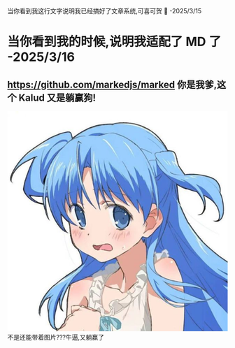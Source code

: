 当你看到我这行文字说明我已经搞好了文章系统,可喜可贺 🥰 -2025/3/15

# 当你看到我的时候,说明我适配了 MD 了 -2025/3/16

## https://github.com/markedjs/marked 你是我爹,这个 Kalud 又是躺赢狗!

![Image](/resource/articles/article1/test.png)  
不是还能带着图片???牛逼,又躺赢了
